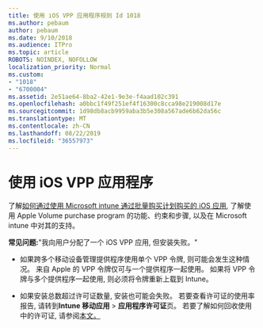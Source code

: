 ```yaml
---
title: 使用 iOS VPP 应用程序规则 Id 1018
ms.author: pebaum
author: pebaum
ms.date: 9/10/2018
ms.audience: ITPro
ms.topic: article
ROBOTS: NOINDEX, NOFOLLOW
localization_priority: Normal
ms.custom:
- "1018"
- "6700004"
ms.assetid: 2e51ae64-8ba2-42e1-9e3e-f4aad102c391
ms.openlocfilehash: a0bbc1f49f251ef4f16300c8cca98e219008d17e
ms.sourcegitcommit: 1d98db8acb9959aba3b5e308a567ade6b62da56c
ms.translationtype: MT
ms.contentlocale: zh-CN
ms.lasthandoff: 08/22/2019
ms.locfileid: "36557973"
---
```

# <a name="working-with-ios-vpp-applications"></a>使用 iOS VPP 应用程序

了解[如何通过使用 Microsoft intune 通过批量购买计划购买的 iOS 应用](https://docs.microsoft.com/intune/vpp-apps-ios), 了解使用 Apple Volume purchase program 的功能、约束和步骤, 以及在 Microsoft intune 中对其的支持。
  
 **常见问题:**"我向用户分配了一个 iOS VPP 应用, 但安装失败。"
  
- 如果跨多个移动设备管理提供程序使用单个 VPP 令牌, 则可能会发生这种情况。 来自 Apple 的 VPP 令牌仅可与一个提供程序一起使用。 如果将 VPP 令牌与多个提供程序一起使用, 则必须将令牌重新上载到 Intune。

- 如果安装总数超过许可证数量, 安装也可能会失败。 若要查看许可证的使用率报告, 请转到**Intune 移动应用** \> **应用程序许可证**页。 若要了解如何回收使用中的许可证, 请参阅[本文。](https://docs.microsoft.com/intune/vpp-apps-ios#revoking-app-licenses-and-deleting-tokens)
